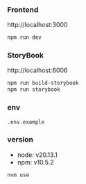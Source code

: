 ### Frontend

http://localhost:3000

```bash
npm run dev
```

### StoryBook

http://localhost:6006

```bash
npm run build-storybook
npm run storybook
```

### env

```bash
.env.example
```

### version

- node: v20.13.1
- npm: v10.5.2

```bash
nvm use
```
